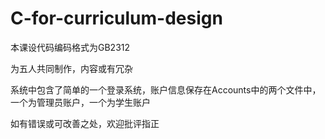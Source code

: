 # C-for-curriculum-design
本课设代码编码格式为GB2312

为五人共同制作，内容或有冗杂

系统中包含了简单的一个登录系统，账户信息保存在Accounts中的两个文件中，
一个为管理员账户，一个为学生账户

如有错误或可改善之处，欢迎批评指正
